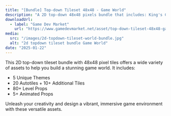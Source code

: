 ```yaml
---
title: "[Bundle] Top-down Tileset 48x48 - Game World"
description: "A 2D top-down 48x48 pixels bundle that includes: King's Castle, Castle's Dungeons, Wild Valley, Green Forest, Royal Gardens."
downloadUrl:
  - label: "Game Dev Market"
    url: "https://www.gamedevmarket.net/asset/top-down-tileset-48x48-game-world-bundle"
media:
  src: "/images/2d-topdown-tileset-world-bundle.jpg"
  alt: "2d topdown tileset bundle Game World"
date: "2025-01-22"
---
```


This 2D top-down tileset bundle with 48x48 pixel tiles offers a wide variety of assets to help you build a stunning game world. It includes:

- 5 Unique Themes
- 20 Autotiles + 10+ Additional Tiles
- 80+ Level Props
- 5+ Animated Props

Unleash your creativity and design a vibrant, immersive game environment with these versatile assets.